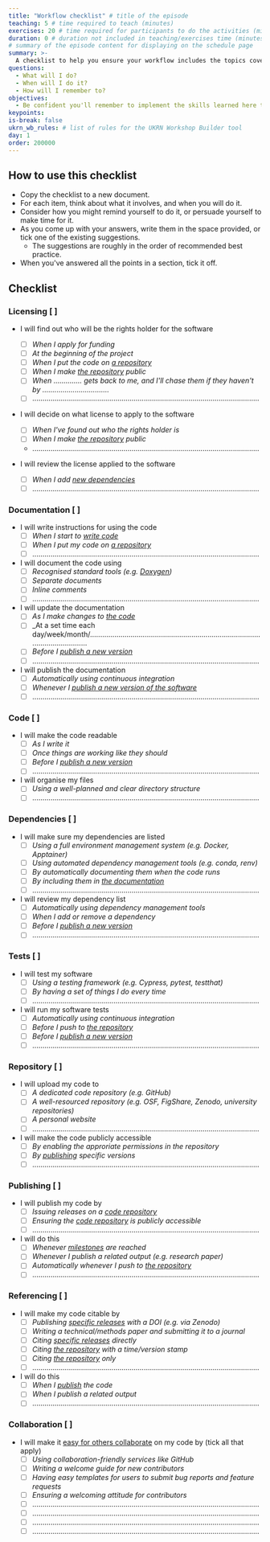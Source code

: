 ```yaml
---
title: "Workflow checklist" # title of the episode
teaching: 5 # time required to teach (minutes)
exercises: 20 # time required for participants to do the activities (minutes)
duration: 0 # duration not included in teaching/exercises time (minutes)
# summary of the episode content for displaying on the schedule page
summary: >-
  A checklist to help you ensure your workflow includes the topics covered today.
questions:
  - What will I do?
  - When will I do it?
  - How will I remember to?
objectives:
  - Be confident you'll remember to implement the skills learned here today.
keypoints:
is-break: false
ukrn_wb_rules: # list of rules for the UKRN Workshop Builder tool
day: 1
order: 200000
---
```


## How to use this checklist

- Copy the checklist to a new document.
- For each item, think about what it involves, and when you will do it.
- Consider how you might remind yourself to do it, or persuade yourself to make time for it.
- As you come up with your answers, write them in the space provided, or tick one of the existing suggestions.
  - The suggestions are roughly in the order of recommended best practice.
- When you've answered all the points in a section, tick it off.

## Checklist

### Licensing [ ]

- I will find out who will be the rights holder for the software
  - [ ] _When I apply for funding_
  - [ ] _At the beginning of the project_
  - [ ] _When I put the code on [a repository](#repository)_
  - [ ] _When I make [the repository](#repository) public_
  - [ ] _When .............. gets back to me, and I'll chase them if they haven't by ................................._
  - [ ] ................................................................................................................

- I will decide on what license to apply to the software
  - [ ] _When I've found out who the rights holder is_
  - [ ] _When I make [the repository](#repository) public_
  - ................................................................................................................

- I will review the license applied to the software
  - [ ] _When I add [new dependencies](#dependencies)_
  - [ ] ................................................................................................................

### Documentation [ ]

- I will write instructions for using the code
  - [ ] _When I start to [write code](#code)_
  - [ ] _When I put my code on [a repository](#repository)_
  - [ ] ................................................................................................................
- I will document the code using
  - [ ] _Recognised standard tools (e.g. [Doxygen](https://www.doxygen.nl/index.html))_
  - [ ] _Separate documents_
  - [ ] _Inline comments_
  - [ ] ................................................................................................................
- I will update the documentation
  - [ ] _As I make changes to [the code](#code)_
  - [ ] _At a set time each day/week/month/...............................................................................................................
  - [ ] _Before I [publish a new version](#publishing)_
  - [ ] ................................................................................................................
- I will publish the documentation
  - [ ] _Automatically using continuous integration_
  - [ ] _Whenever I [publish a new version of the software](#publishing)_
  - [ ] ................................................................................................................

### Code [ ]

- I will make the code readable
  - [ ] _As I write it_
  - [ ] _Once things are working like they should_
  - [ ] _Before I [publish a new version](#publishing)_
  - [ ] ................................................................................................................

- I will organise my files
  - [ ] _Using a well-planned and clear directory structure_
  - [ ] ................................................................................................................

### Dependencies [ ]

- I will make sure my dependencies are listed
  - [ ] _Using a full environment management system (e.g. Docker, Apptainer)_
  - [ ] _Using automated dependency management tools (e.g. conda, renv)_
  - [ ] _By automatically documenting them when the code runs_
  - [ ] _By including them in [the documentation](#documentation)_
  - [ ] ................................................................................................................
- I will review my dependency list
  - [ ] _Automatically using dependency management tools_
  - [ ] _When I add or remove a dependency_
  - [ ] _Before I [publish a new version](#publishing)_
  - [ ] ................................................................................................................

### Tests [ ]

- I will test my software
  - [ ] _Using a testing framework (e.g. Cypress, pytest, testthat)_
  - [ ] _By having a set of things I do every time_
  - [ ] ................................................................................................................

- I will run my software tests
  - [ ] _Automatically using continuous integration_
  - [ ] _Before I push to [the repository](#repository)_
  - [ ] _Before I [publish a new version](#publishing)_
  - [ ] ................................................................................................................

### Repository [ ]

- I will upload my code to
  - [ ] _A dedicated code repository (e.g. GitHub)_
  - [ ] _A well-resourced repository (e.g. OSF, FigShare, Zenodo, university repositories)_
  - [ ] _A personal website_
  - [ ] ................................................................................................................
- I will make the code publicly accessible
  - [ ] _By enabling the approriate permissions in the repository_
  - [ ] _By [publishing](#publishing) specific versions_
  - [ ] ................................................................................................................

### Publishing [ ]

- I will publish my code by
  - [ ] _Issuing releases on a [code repository](#repository)_
  - [ ] _Ensuring the [code repository](#repository) is publicly accessible_
  - [ ] ................................................................................................................
- I will do this
  - [ ] _Whenever [milestones](#collaboration) are reached_
  - [ ] _Whenever I publish a related output (e.g. research paper)_
  - [ ] _Automatically whenever I push to [the repository](#repository)_
  - [ ] ................................................................................................................

### Referencing [ ]

- I will make my code citable by
  - [ ] _Publishing [specific releases](#publishing) with a DOI (e.g. via Zenodo)_
  - [ ] _Writing a technical/methods paper and submitting it to a journal_
  - [ ] _Citing [specific releases](#publishing) directly_
  - [ ] _Citing [the repository](#repository) with a time/version stamp_
  - [ ] _Citing [the repository](#repository) only_
  - [ ] ................................................................................................................
- I will do this
  - [ ] _When I [publish](#publishing) the code_
  - [ ] _When I publish a related output_
  - [ ] ................................................................................................................

### Collaboration [ ]

- I will make it
  [easy for others collaborate](https://journals.plos.org/ploscompbiol/article?id=10.1371/journal.pcbi.1007296#sec007)
  on my code by (tick all that apply)
  - [ ] _Using collaboration-friendly services like GitHub_
  - [ ] _Writing a welcome guide for new contributors_
  - [ ] _Having easy templates for users to submit bug reports and feature requests_
  - [ ] _Ensuring a welcoming attitude for contributors_
  - [ ] ................................................................................................................
  - [ ] ................................................................................................................
  - [ ] ................................................................................................................
  - [ ] ................................................................................................................
